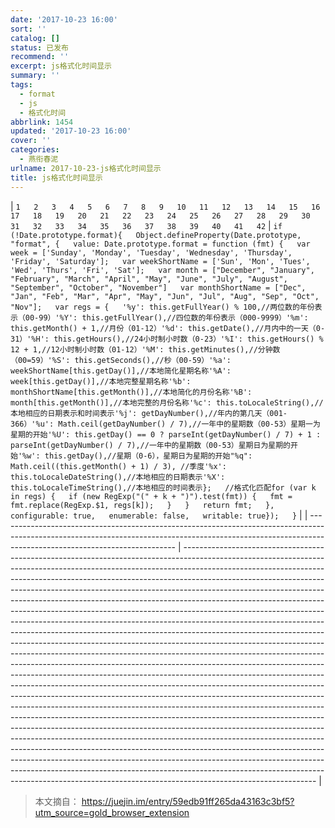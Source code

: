```yaml
---
date: '2017-10-23 16:00'
sort: ''
catalog: []
status: 已发布
recommend: ''
excerpt: js格式化时间显示
summary: ''
tags:
  - format
  - js
  - 格式化时间
abbrlink: 1454
updated: '2017-10-23 16:00'
cover: ''
categories:
  - 燕衔春泥
urlname: 2017-10-23-js格式化时间显示
title: js格式化时间显示
---
```


| `1  
2  
3  
4  
5  
6  
7  
8  
9  
10  
11  
12  
13  
14  
15  
16  
17  
18  
19  
20  
21  
22  
23  
24  
25  
26  
27  
28  
29  
30  
31  
32  
33  
34  
35  
36  
37  
38  
39  
40  
41  
42` | `if (!Date.prototype.format){  
Object.defineProperty(Date.prototype, "format", {  
        value: Date.prototype.format = function (fmt) {  
var week = ['Sunday', 'Monday', 'Tuesday', 'Wednesday', 'Thursday', 'Friday', 'Saturday'];  
var weekShortName = ['Sun', 'Mon', 'Tues', 'Wed', 'Thurs', 'Fri', 'Sat'];  
var month = ["December", "January", "February", "March", "April", "May", "June", "July", "August", "September", "October", "November"]  
var monthShortName = ["Dec", "Jan", "Feb", "Mar", "Apr", "May", "Jun", "Jul", "Aug", "Sep", "Oct", "Nov"];  
var regs = {  
'%y': this.getFullYear() % 100,//两位数的年份表示（00-99）'%Y': this.getFullYear(),//四位数的年份表示（000-9999）'%m': this.getMonth() + 1,//月份（01-12）'%d': this.getDate(),//月内中的一天（0-31）'%H': this.getHours(),//24小时制小时数（0-23）'%I': this.getHours() % 12 + 1,//12小时制小时数（01-12）'%M': this.getMinutes(),//分钟数（00=59）'%S': this.getSeconds(),//秒（00-59）'%a': weekShortName[this.getDay()],//本地简化星期名称'%A': week[this.getDay()],//本地完整星期名称'%b': monthShortName[this.getMonth()],//本地简化的月份名称'%B': month[this.getMonth()],//本地完整的月份名称'%c': this.toLocaleString(),//本地相应的日期表示和时间表示'%j': getDayNumber(),//年内的第几天（001-366）'%u': Math.ceil(getDayNumber() / 7),//一年中的星期数（00-53）星期一为星期的开始'%U': this.getDay() == 0 ? parseInt(getDayNumber() / 7) + 1 : parseInt(getDayNumber() / 7),//一年中的星期数（00-53）星期日为星期的开始'%w': this.getDay(),//星期（0-6），星期日为星期的开始"%q": Math.ceil((this.getMonth() + 1) / 3), //季度'%x': this.toLocaleDateString(),//本地相应的日期表示'%X': this.toLocaleTimeString(),//本地相应的时间表示};  
//格式化匹配for (var k in regs) {  
if (new RegExp("(" + k + ")").test(fmt)) {  
fmt = fmt.replace(RegExp.$1, regs[k]);  
}  
                }  
return fmt;  
},  
        configurable: true,  
        enumerable: false,  
        writable: true});  
}` |
| -------------------------------------------------------------------------------------------------------------------------------------------------------------------------------------------------------- | --------------------------------------------------------------------------------------------------------------------------------------------------------------------------------------------------------------------------------------------------------------------------------------------------------------------------------------------------------------------------------------------------------------------------------------------------------------------------------------------------------------------------------------------------------------------------------------------------------------------------------------------------------------------------------------------------------------------------------------------------------------------------------------------------------------------------------------------------------------------------------------------------------------------------------------------------------------------------------------------------------------------------------------------------------------------------------------------------------------------------------------------------------------------------------------------------------------------------------------------------------------------------------------------------------------------------------------------------------------------------------------------------------------------------------------------------------------------------------------------------------------------------------------------------------------------------------------------------------------------------------------------------------------------------------------------------------------------------------------------------------------------------------------------------------------------- |


> 本文摘自： https://juejin.im/entry/59edb91ff265da43163c3bf5?utm_source=gold_browser_extension

